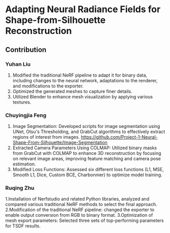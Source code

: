 # Adapting Neural Radiance Fields for Shape-from-Silhouette Reconstruction
## Contribution
### Yuhan Liu
1. Modified the traditional NeRF pipeline to adapt it for binary data, including changes to the neural network, adaptations to the renderer, and modifications to the exporter.
2. Optimized the generated meshes to capture finer details.
3. Utilized Blender to enhance mesh visualization by applying various textures.

### Chuyingjia Feng
1. Image Segmentation: Developed scripts for image segmentation using UNet, Otsu's Thresholding, and GrabCut algorithms to effectively extract regions of interest from images. https://github.com/Project-1-Neural-Shape-From-Silhouette/Image-Segmentation
2. Extracted Camera Parameters Using COLMAP: Utilized binary masks from GrabCut with COLMAP to enhance 3D reconstruction by focusing on relevant image areas, improving feature matching and camera pose estimation.
3. Modified Loss Functions: Assessed six different loss functions (L1, MSE, Smooth L1, Dice, Custom BCE, Charbonnier) to optimize model training.
   
### Ruqing Zhu
1.Installation of Nerfstudio and related Python libraries, analyzed and compared various traditional NeRF methods to select the final approach.
2.Modification of the traditional NeRF pipeline: changed the exporter to enable output conversion from RGB to binary format.
3.Optimization of mesh export parameters: Selected three sets of top-performing parameters for TSDF results.
